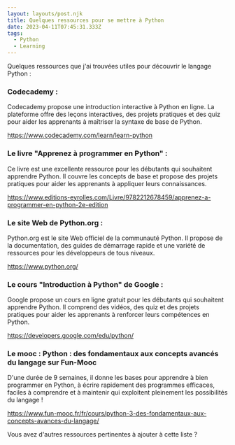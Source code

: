 ```yaml
---
layout: layouts/post.njk
title: Quelques ressources pour se mettre à Python
date: 2023-04-11T07:45:31.333Z
tags:
  - Python
  - Learning
---
```

Quelques ressources que j'ai trouvées utiles pour découvrir le langage Python :

### Codecademy :

Codecademy propose une introduction interactive à Python en ligne. La plateforme offre des leçons interactives, des projets pratiques et des quiz pour aider les apprenants à maîtriser la syntaxe de base de Python. 

<https://www.codecademy.com/learn/learn-python>

### Le livre "Apprenez à programmer en Python" :

 Ce livre est une excellente ressource pour les débutants qui souhaitent apprendre Python. Il couvre les concepts de base et propose des projets pratiques pour aider les apprenants à appliquer leurs connaissances. 

<https://www.editions-eyrolles.com/Livre/9782212678459/apprenez-a-programmer-en-python-2e-edition>

### Le site Web de Python.org :

Python.org est le site Web officiel de la communauté Python. Il propose de la documentation, des guides de démarrage rapide et une variété de ressources pour les développeurs de tous niveaux.

 <https://www.python.org/>

### Le cours "Introduction à Python" de Google :

 Google propose un cours en ligne gratuit pour les débutants qui souhaitent apprendre Python. Il comprend des vidéos, des quiz et des projets pratiques pour aider les apprenants à renforcer leurs compétences en Python. 

<https://developers.google.com/edu/python/>

### Le mooc :  Python : des fondamentaux aux concepts avancés du langage sur Fun-Mooc

D﻿'une durée de 9 semaines, il donne les bases pour apprendre à bien programmer en Python, à écrire rapidement des programmes efficaces, faciles à comprendre et à maintenir qui exploitent pleinement les possibilités du langage ! 

<https://www.fun-mooc.fr/fr/cours/python-3-des-fondamentaux-aux-concepts-avances-du-langage/>

V﻿ous avez d'autres ressources pertinentes à ajouter à cette liste ?